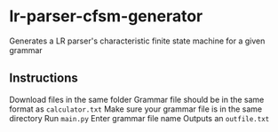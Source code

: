 # lr-parser-cfsm-generator
Generates a LR parser's characteristic finite state machine for a given grammar

## Instructions
Download files in the same folder
Grammar file should be in the same format as `calculator.txt`
Make sure your grammar file is in the same directory
Run `main.py`
Enter grammar file name
Outputs an `outfile.txt`
